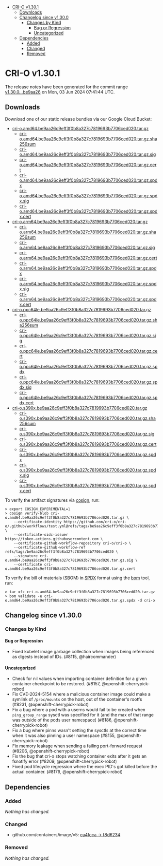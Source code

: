 - [CRI-O v1.30.1](#cri-o-v1301)
  - [Downloads](#downloads)
  - [Changelog since v1.30.0](#changelog-since-v1300)
    - [Changes by Kind](#changes-by-kind)
      - [Bug or Regression](#bug-or-regression)
      - [Uncategorized](#uncategorized)
  - [Dependencies](#dependencies)
    - [Added](#added)
    - [Changed](#changed)
    - [Removed](#removed)

# CRI-O v1.30.1

The release notes have been generated for the commit range
[v1.30.0...be9aa26](https://github.com/cri-o/cri-o/compare/v1.30.0...v1.30.1) on Mon, 03 Jun 2024 07:41:44 UTC.

## Downloads

Download one of our static release bundles via our Google Cloud Bucket:

- [cri-o.amd64.be9aa26c9eff3f0b8a327c7819693b7706ced020.tar.gz](https://storage.googleapis.com/cri-o/artifacts/cri-o.amd64.be9aa26c9eff3f0b8a327c7819693b7706ced020.tar.gz)
  - [cri-o.amd64.be9aa26c9eff3f0b8a327c7819693b7706ced020.tar.gz.sha256sum](https://storage.googleapis.com/cri-o/artifacts/cri-o.amd64.be9aa26c9eff3f0b8a327c7819693b7706ced020.tar.gz.sha256sum)
  - [cri-o.amd64.be9aa26c9eff3f0b8a327c7819693b7706ced020.tar.gz.sig](https://storage.googleapis.com/cri-o/artifacts/cri-o.amd64.be9aa26c9eff3f0b8a327c7819693b7706ced020.tar.gz.sig)
  - [cri-o.amd64.be9aa26c9eff3f0b8a327c7819693b7706ced020.tar.gz.cert](https://storage.googleapis.com/cri-o/artifacts/cri-o.amd64.be9aa26c9eff3f0b8a327c7819693b7706ced020.tar.gz.cert)
  - [cri-o.amd64.be9aa26c9eff3f0b8a327c7819693b7706ced020.tar.gz.spdx](https://storage.googleapis.com/cri-o/artifacts/cri-o.amd64.be9aa26c9eff3f0b8a327c7819693b7706ced020.tar.gz.spdx)
  - [cri-o.amd64.be9aa26c9eff3f0b8a327c7819693b7706ced020.tar.gz.spdx.sig](https://storage.googleapis.com/cri-o/artifacts/cri-o.amd64.be9aa26c9eff3f0b8a327c7819693b7706ced020.tar.gz.spdx.sig)
  - [cri-o.amd64.be9aa26c9eff3f0b8a327c7819693b7706ced020.tar.gz.spdx.cert](https://storage.googleapis.com/cri-o/artifacts/cri-o.amd64.be9aa26c9eff3f0b8a327c7819693b7706ced020.tar.gz.spdx.cert)
- [cri-o.arm64.be9aa26c9eff3f0b8a327c7819693b7706ced020.tar.gz](https://storage.googleapis.com/cri-o/artifacts/cri-o.arm64.be9aa26c9eff3f0b8a327c7819693b7706ced020.tar.gz)
  - [cri-o.arm64.be9aa26c9eff3f0b8a327c7819693b7706ced020.tar.gz.sha256sum](https://storage.googleapis.com/cri-o/artifacts/cri-o.arm64.be9aa26c9eff3f0b8a327c7819693b7706ced020.tar.gz.sha256sum)
  - [cri-o.arm64.be9aa26c9eff3f0b8a327c7819693b7706ced020.tar.gz.sig](https://storage.googleapis.com/cri-o/artifacts/cri-o.arm64.be9aa26c9eff3f0b8a327c7819693b7706ced020.tar.gz.sig)
  - [cri-o.arm64.be9aa26c9eff3f0b8a327c7819693b7706ced020.tar.gz.cert](https://storage.googleapis.com/cri-o/artifacts/cri-o.arm64.be9aa26c9eff3f0b8a327c7819693b7706ced020.tar.gz.cert)
  - [cri-o.arm64.be9aa26c9eff3f0b8a327c7819693b7706ced020.tar.gz.spdx](https://storage.googleapis.com/cri-o/artifacts/cri-o.arm64.be9aa26c9eff3f0b8a327c7819693b7706ced020.tar.gz.spdx)
  - [cri-o.arm64.be9aa26c9eff3f0b8a327c7819693b7706ced020.tar.gz.spdx.sig](https://storage.googleapis.com/cri-o/artifacts/cri-o.arm64.be9aa26c9eff3f0b8a327c7819693b7706ced020.tar.gz.spdx.sig)
  - [cri-o.arm64.be9aa26c9eff3f0b8a327c7819693b7706ced020.tar.gz.spdx.cert](https://storage.googleapis.com/cri-o/artifacts/cri-o.arm64.be9aa26c9eff3f0b8a327c7819693b7706ced020.tar.gz.spdx.cert)
- [cri-o.ppc64le.be9aa26c9eff3f0b8a327c7819693b7706ced020.tar.gz](https://storage.googleapis.com/cri-o/artifacts/cri-o.ppc64le.be9aa26c9eff3f0b8a327c7819693b7706ced020.tar.gz)
  - [cri-o.ppc64le.be9aa26c9eff3f0b8a327c7819693b7706ced020.tar.gz.sha256sum](https://storage.googleapis.com/cri-o/artifacts/cri-o.ppc64le.be9aa26c9eff3f0b8a327c7819693b7706ced020.tar.gz.sha256sum)
  - [cri-o.ppc64le.be9aa26c9eff3f0b8a327c7819693b7706ced020.tar.gz.sig](https://storage.googleapis.com/cri-o/artifacts/cri-o.ppc64le.be9aa26c9eff3f0b8a327c7819693b7706ced020.tar.gz.sig)
  - [cri-o.ppc64le.be9aa26c9eff3f0b8a327c7819693b7706ced020.tar.gz.cert](https://storage.googleapis.com/cri-o/artifacts/cri-o.ppc64le.be9aa26c9eff3f0b8a327c7819693b7706ced020.tar.gz.cert)
  - [cri-o.ppc64le.be9aa26c9eff3f0b8a327c7819693b7706ced020.tar.gz.spdx](https://storage.googleapis.com/cri-o/artifacts/cri-o.ppc64le.be9aa26c9eff3f0b8a327c7819693b7706ced020.tar.gz.spdx)
  - [cri-o.ppc64le.be9aa26c9eff3f0b8a327c7819693b7706ced020.tar.gz.spdx.sig](https://storage.googleapis.com/cri-o/artifacts/cri-o.ppc64le.be9aa26c9eff3f0b8a327c7819693b7706ced020.tar.gz.spdx.sig)
  - [cri-o.ppc64le.be9aa26c9eff3f0b8a327c7819693b7706ced020.tar.gz.spdx.cert](https://storage.googleapis.com/cri-o/artifacts/cri-o.ppc64le.be9aa26c9eff3f0b8a327c7819693b7706ced020.tar.gz.spdx.cert)
- [cri-o.s390x.be9aa26c9eff3f0b8a327c7819693b7706ced020.tar.gz](https://storage.googleapis.com/cri-o/artifacts/cri-o.s390x.be9aa26c9eff3f0b8a327c7819693b7706ced020.tar.gz)
  - [cri-o.s390x.be9aa26c9eff3f0b8a327c7819693b7706ced020.tar.gz.sha256sum](https://storage.googleapis.com/cri-o/artifacts/cri-o.s390x.be9aa26c9eff3f0b8a327c7819693b7706ced020.tar.gz.sha256sum)
  - [cri-o.s390x.be9aa26c9eff3f0b8a327c7819693b7706ced020.tar.gz.sig](https://storage.googleapis.com/cri-o/artifacts/cri-o.s390x.be9aa26c9eff3f0b8a327c7819693b7706ced020.tar.gz.sig)
  - [cri-o.s390x.be9aa26c9eff3f0b8a327c7819693b7706ced020.tar.gz.cert](https://storage.googleapis.com/cri-o/artifacts/cri-o.s390x.be9aa26c9eff3f0b8a327c7819693b7706ced020.tar.gz.cert)
  - [cri-o.s390x.be9aa26c9eff3f0b8a327c7819693b7706ced020.tar.gz.spdx](https://storage.googleapis.com/cri-o/artifacts/cri-o.s390x.be9aa26c9eff3f0b8a327c7819693b7706ced020.tar.gz.spdx)
  - [cri-o.s390x.be9aa26c9eff3f0b8a327c7819693b7706ced020.tar.gz.spdx.sig](https://storage.googleapis.com/cri-o/artifacts/cri-o.s390x.be9aa26c9eff3f0b8a327c7819693b7706ced020.tar.gz.spdx.sig)
  - [cri-o.s390x.be9aa26c9eff3f0b8a327c7819693b7706ced020.tar.gz.spdx.cert](https://storage.googleapis.com/cri-o/artifacts/cri-o.s390x.be9aa26c9eff3f0b8a327c7819693b7706ced020.tar.gz.spdx.cert)

To verify the artifact signatures via [cosign](https://github.com/sigstore/cosign), run:

```console
> export COSIGN_EXPERIMENTAL=1
> cosign verify-blob cri-o.amd64.be9aa26c9eff3f0b8a327c7819693b7706ced020.tar.gz \
    --certificate-identity https://github.com/cri-o/cri-o/.github/workflows/test.yml@refs/tags/be9aa26c9eff3f0b8a327c7819693b7706ced020 \
    --certificate-oidc-issuer https://token.actions.githubusercontent.com \
    --certificate-github-workflow-repository cri-o/cri-o \
    --certificate-github-workflow-ref refs/tags/be9aa26c9eff3f0b8a327c7819693b7706ced020 \
    --signature cri-o.amd64.be9aa26c9eff3f0b8a327c7819693b7706ced020.tar.gz.sig \
    --certificate cri-o.amd64.be9aa26c9eff3f0b8a327c7819693b7706ced020.tar.gz.cert
```

To verify the bill of materials (SBOM) in [SPDX](https://spdx.org) format using the [bom](https://sigs.k8s.io/bom) tool, run:

```console
> tar xfz cri-o.amd64.be9aa26c9eff3f0b8a327c7819693b7706ced020.tar.gz
> bom validate -e cri-o.amd64.be9aa26c9eff3f0b8a327c7819693b7706ced020.tar.gz.spdx -d cri-o
```

## Changelog since v1.30.0

### Changes by Kind

#### Bug or Regression
 - Fixed kubelet image garbage collection when images being referenced as digests instead of IDs. (#8115, @haircommander)

#### Uncategorized
 - Check for nil values when importing container definition for a given container checkpoint to be restored. (#8157, @openshift-cherrypick-robot)
 - Fix CVE-2024-5154 where a malicious container image could make a symlink of `/proc/mounts` on the host, out of the container's rootfs (#8231, @openshift-cherrypick-robot)
 - Fix a bug where a pod with a userns would fail to be created when `ping_group_range` sysctl was specified for it (and the max of that range was outside of the pods user namespace) (#8186, @openshift-cherrypick-robot)
 - Fix a bug where pinns wasn't setting the sysctls at the correct time when it was also pinning a user namespace (#8155, @openshift-cherrypick-robot)
 - Fix memory leakage when sending a failing port-forward request (#8206, @openshift-cherrypick-robot)
 - Fix the bug that cri-o stops watching container exits after it gets an fsnotify error (#8209, @openshift-cherrypick-robot)
 - Fixed pod lifecycle regression where the exec PID's got killed before the actual container. (#8179, @openshift-cherrypick-robot)

## Dependencies

### Added
_Nothing has changed._

### Changed
- github.com/containers/image/v5: [ea4fcca → f8d6234](https://github.com/containers/image/compare/ea4fcca...f8d6234)

### Removed
_Nothing has changed._
